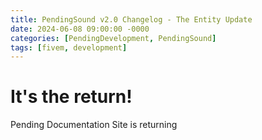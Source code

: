```yaml
---
title: PendingSound v2.0 Changelog - The Entity Update
date: 2024-06-08 09:00:00 -0000
categories: [PendingDevelopment, PendingSound]
tags: [fivem, development]
---
```


# It's the return!
Pending Documentation Site is returning
